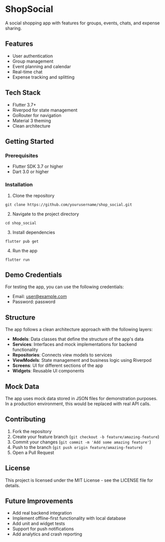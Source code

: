 # ShopSocial

A social shopping app with features for groups, events, chats, and expense sharing.

## Features

- User authentication
- Group management
- Event planning and calendar
- Real-time chat
- Expense tracking and splitting

## Tech Stack

- Flutter 3.7+
- Riverpod for state management
- GoRouter for navigation
- Material 3 theming
- Clean architecture

## Getting Started

### Prerequisites

- Flutter SDK 3.7 or higher
- Dart 3.0 or higher

### Installation

1. Clone the repository
```
git clone https://github.com/yourusername/shop_social.git
```

2. Navigate to the project directory
```
cd shop_social
```

3. Install dependencies
```
flutter pub get
```

4. Run the app
```
flutter run
```

## Demo Credentials

For testing the app, you can use the following credentials:
- Email: user@example.com
- Password: password

## Structure

The app follows a clean architecture approach with the following layers:

- **Models**: Data classes that define the structure of the app's data
- **Services**: Interfaces and mock implementations for backend functionality
- **Repositories**: Connects view models to services
- **ViewModels**: State management and business logic using Riverpod
- **Screens**: UI for different sections of the app
- **Widgets**: Reusable UI components

## Mock Data

The app uses mock data stored in JSON files for demonstration purposes. In a production environment, this would be replaced with real API calls.

## Contributing

1. Fork the repository
2. Create your feature branch (`git checkout -b feature/amazing-feature`)
3. Commit your changes (`git commit -m 'Add some amazing feature'`)
4. Push to the branch (`git push origin feature/amazing-feature`)
5. Open a Pull Request

## License

This project is licensed under the MIT License - see the LICENSE file for details.

## Future Improvements

- Add real backend integration
- Implement offline-first functionality with local database
- Add unit and widget tests
- Support for push notifications
- Add analytics and crash reporting
